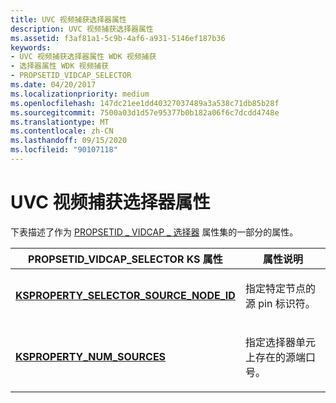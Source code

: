 ```yaml
---
title: UVC 视频捕获选择器属性
description: UVC 视频捕获选择器属性
ms.assetid: f3af81a1-5c9b-4af6-a931-5146ef187b36
keywords:
- UVC 视频捕获选择器属性 WDK 视频捕获
- 选择器属性 WDK 视频捕获
- PROPSETID_VIDCAP_SELECTOR
ms.date: 04/20/2017
ms.localizationpriority: medium
ms.openlocfilehash: 147dc21ee1dd40327037489a3a538c71db85b28f
ms.sourcegitcommit: 7500a03d1d57e95377b0b182a06f6c7dcdd4748e
ms.translationtype: MT
ms.contentlocale: zh-CN
ms.lasthandoff: 09/15/2020
ms.locfileid: "90107118"
---
```

# <a name="uvc-video-capture-selector-properties"></a>UVC 视频捕获选择器属性


下表描述了作为 [PROPSETID \_ VIDCAP \_ 选择器](./propsetid-vidcap-selector.md) 属性集的一部分的属性。

<table>
<colgroup>
<col width="50%" />
<col width="50%" />
</colgroup>
<thead>
<tr class="header">
<th>PROPSETID_VIDCAP_SELECTOR KS 属性</th>
<th>属性说明</th>
</tr>
</thead>
<tbody>
<tr class="odd">
<td><p><a href="/windows-hardware/drivers/stream/ksproperty-selector-source-node-id" data-raw-source="[&lt;strong&gt;KSPROPERTY_SELECTOR_SOURCE_NODE_ID&lt;/strong&gt;](./ksproperty-selector-source-node-id.md)"><strong>KSPROPERTY_SELECTOR_SOURCE_NODE_ID</strong></a></p></td>
<td><p>指定特定节点的源 pin 标识符。</p></td>
</tr>
<tr class="even">
<td><p><a href="/windows-hardware/drivers/stream/ksproperty-num-sources" data-raw-source="[&lt;strong&gt;KSPROPERTY_NUM_SOURCES&lt;/strong&gt;](./ksproperty-num-sources.md)"><strong>KSPROPERTY_NUM_SOURCES</strong></a></p></td>
<td><p>指定选择器单元上存在的源端口号。</p></td>
</tr>
</tbody>
</table>

 

